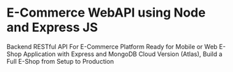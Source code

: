 # E-Commerce WebAPI using Node and Express JS
Backend RESTful API For E-Commerce Platform Ready for Mobile or Web E-Shop Application with Express and MongoDB Cloud Version (Atlas), Build a Full E-Shop from Setup to Production
